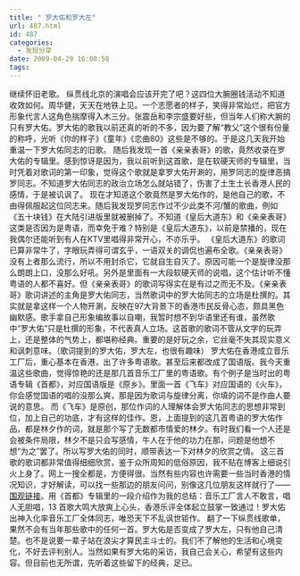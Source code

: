 ```yaml
---
title: " 罗大佑和罗大左"
url: 487.html
id: 487
categories:
  - 发现分享
date: 2009-04-29 16:08:58
tags:
---
```


继续怀旧老歌。 纵贯线北京的演唱会应该开完了吧？这四位大腕圈钱活动不知道收效如何。周华健，天天在地铁上见。一个志愿者的样子，笑得非常灿烂，把官方形象代言人这角色揣摩得入木三分。张震岳和李宗盛要好些，但当年人们称大腕的只有罗大佑。罗大佑的歌我以前还真的听的不多，因为要了解“教父”这个很有份量的称呼，光听《你的样子》《童年》《恋曲80》这些是不够的。于是这几天我开始重温一下罗大佑同志的旧歌。 随后我发现一首《亲亲表哥》的歌，竟然收录在罗大佑的专辑里。感到惊讶是因为，我以前听到这首歌，是在软硬天师的专辑里，当时凭着对歌词的第一印象，觉得这个歌就是拿罗大佑开涮的，用罗同志的旋律恶搞罗同志。不知道罗大佑同志的政治立场怎么就站错了，伤害了土生土长香港人民的感情，于是被讥讽了。 现在才知道这个歌竟然是罗大佑作的，是他自己的歌，不由得佩服起这位同志来。随后我发现罗同志作过不少此类不河/蟹的歌曲，例如《五十块钱》在大陆引进版里就被删掉了。不知道《皇后大道东》和《亲亲表哥》这类是否因为是粤语，而幸免于难？特别是《皇后大道东》，以前是禁播的，现在我偶尔还能听到有人在KTV里唱得非常开心，不亦乐乎。 《皇后大道东》的歌词已算非常牛了，字眼玩弄得可谓玄乎，一语双关的调侃也遍布全歌。《亲亲表哥》没有上者那么流行，所以不用封杀它，它就自生自灭了。原因可能一个是旋律没那么朗朗上口，没那么好吼。另外是里面有一大段软硬天师的说唱，这个估计听不懂粤语的人都不喜好。但《亲亲表哥》的歌词写得实在是有过之而无不及。《亲亲表哥》歌词讲述的主角是罗大佑同志，当然歌词中的罗大佑同志的立场是杜撰的。其实就是拿这样一个人物开涮，反映在97大背景下的香港市民反骨心态，颇具黑色幽默感。歌手拿自己形象编故事以自嘲，我暂时想不到华语里还有谁，虽然歌中“罗大佑”只是杜撰的形象，不代表真人立场。这首歌的歌词不管从文字的玩弄上，还是整体的气势上，都堪称经典。重要的是好玩之余，它丝毫不失其现实意义和讽刺意味。（歌词提到的罗大佑，罗大左，也很有趣味） 罗大佑在香港成立音乐工厂后，重心基本在香港，出了许多粤语歌。甚至后来都改成了国语版。我今天重温这些歌曲，觉得惊艳的还是那几首音乐工厂里的粤语歌。有个例子是当时出的粤语专辑《首都》，对应国语版是《原乡》。里面一首《飞车》对应国语的《火车》，你会感觉国语的唱的没那么爽，那是因为歌词与旋律分离，你填的词不是作曲人要说的意思。 而《飞车》是原创，那位作词的人理解体会罗大佑同志的思想非常到位，加上自己的功底，才有这样的佳作。恩，上面提到的这几首粤语的罗大佑作品，都是林夕作的词，就是那个写了无数都市情爱的林夕。有时我们看一个人还是会被条件局限，林夕不是只会写感情，牛人在于他的功力在那，问题是他想不想“为之”罢了。所以写罗大佑的同时，顺带表达一下对林夕的欣赏之情。 这三首歌的歌词都非常值得细细欣赏，鉴于众所周知的低俗原因，我不贴在博客上细说引火上身了。网上一搜全都是，方便得很。当然有些内容也许需要一些当时香港的情况知识，才好解读，可以找一些那边的朋友问问，别像这几位朋友这样就行了——[围观链接](http://zhidao.baidu.com/question/56076789.html)。用《首都》专辑里的一段介绍作为我的总结：音乐工厂言人不敢言，唱人无胆唱，13 首歌大鸣大放爽上心头，香港乐评全体起立鼓掌一致通过！罗大佑出神入化率音乐工厂全体同志，唯恐天下不乱讽世钜作。  翻了一下纵贯线歌单，果然不会有当年那些歌中的任何一首。罗大佑是否变成了罗大左，只有他自己清楚。也不是说要一辈子站在浪尖才算民主斗士的。我们不了解他的生活和心境变化，不好去评判别人。当然如果有罗大佑的采访，我自己会关心，希望有这些内容。但目前也无所谓，先听着这些留下的经典，足已。